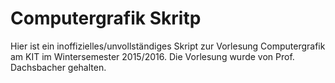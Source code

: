# Computergrafik Skritp

Hier ist ein inoffizielles/unvollständiges Skript zur Vorlesung Computergrafik am KIT im Wintersemester 2015/2016. Die Vorlesung wurde von Prof. Dachsbacher gehalten.
